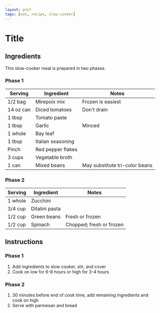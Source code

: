 ```yaml
---
layout: post
tags: [eat, recipe, slow-cooker]
---
```


# Title

## Ingredients

This slow-cooker meal is prepared in two phases.

### Phase 1

| Serving | Ingredient | Notes |
|-|-|-|
| 1/2 bag | Mirepoix mix | Frozen is easiest |
| 14 oz can | Diced tomatoes | Don't drain |
| 1 tbsp | Tomato paste |  |
| 1 tbsp | Garlic | Minced |
| 1 whole | Bay leaf |  |
| 1 tbsp | Italian seasoning |  |
| Pinch | Red pepper flakes |  |
| 3 cups | Vegetable broth |  |
| 1 can | Mixed beans | May substitute tri-color beans |

### Phase 2

| Serving | Ingredient | Notes |
|-|-|-|
| 1 whole | Zucchini |  |
| 3/4 cup | Ditalini pasta |  |
| 1/2 cup | Green beans | Fresh or frozen |
| 1/2 cup | Spinach | Chopped; fresh or frozen |

## Instructions

### Phase 1
1. Add ingredients to slow cooker, stir, and cover
1. Cook on low for 6-8 hours or high for 3-4 hours

### Phase 2
1. 30 minutes before end of cook time, add remaining ingredients and cook on high
1. Serve with parmesan and bread
